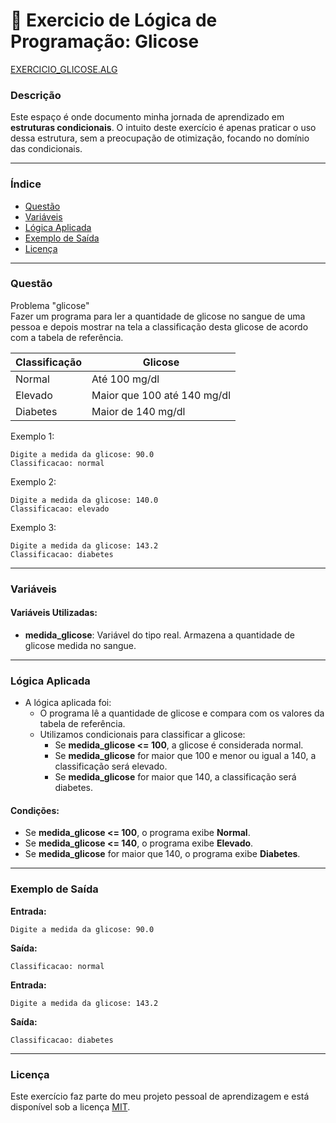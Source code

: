 
# 🚀 Exercicio de Lógica de Programação: Glicose

<a href="/logica-de-programação/VisualG_Portugol/Estrutura_Condicional/Exercicios/exercicio_glicose/exercicio_glicose.alg">EXERCICIO_GLICOSE.ALG</a>

### Descrição

Este espaço é onde documento minha jornada de aprendizado em **estruturas condicionais**. O intuito deste exercício é apenas praticar o uso dessa estrutura, sem a preocupação de otimização, focando no domínio das condicionais.

---

### Índice

- [Questão](#questão)
- [Variáveis](#variáveis)
- [Lógica Aplicada](#lógica-aplicada)
- [Exemplo de Saída](#exemplo-de-saída)
- [Licença](#licença)

---

### Questão

Problema "glicose"  
Fazer um programa para ler a quantidade de glicose no sangue de uma pessoa e depois mostrar na tela a classificação desta glicose de acordo com a tabela de referência.

| Classificação | Glicose |
|---------------|---------|
| Normal        | Até 100 mg/dl |
| Elevado       | Maior que 100 até 140 mg/dl |
| Diabetes      | Maior de 140 mg/dl |

Exemplo 1:
```
Digite a medida da glicose: 90.0  
Classificacao: normal
```

Exemplo 2:
```
Digite a medida da glicose: 140.0  
Classificacao: elevado
```

Exemplo 3:
```
Digite a medida da glicose: 143.2  
Classificacao: diabetes
```

---

### Variáveis

#### Variáveis Utilizadas:

- **medida_glicose**: Variável do tipo real. Armazena a quantidade de glicose medida no sangue.

---

### Lógica Aplicada

- A lógica aplicada foi:
  - O programa lê a quantidade de glicose e compara com os valores da tabela de referência.
  - Utilizamos condicionais para classificar a glicose:
    - Se **medida_glicose <= 100**, a glicose é considerada normal.
    - Se **medida_glicose** for maior que 100 e menor ou igual a 140, a classificação será elevado.
    - Se **medida_glicose** for maior que 140, a classificação será diabetes.

#### Condições:

- Se **medida_glicose <= 100**, o programa exibe **Normal**.
- Se **medida_glicose <= 140**, o programa exibe **Elevado**.
- Se **medida_glicose** for maior que 140, o programa exibe **Diabetes**.

---

### Exemplo de Saída

**Entrada:**
```
Digite a medida da glicose: 90.0
```

**Saída:**
```
Classificacao: normal
```

**Entrada:**
```
Digite a medida da glicose: 143.2
```

**Saída:**
```
Classificacao: diabetes
```

---

### Licença

Este exercício faz parte do meu projeto pessoal de aprendizagem e está disponível sob a licença [MIT](LICENSE).
